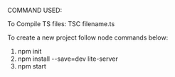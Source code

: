 COMMAND USED:

To Compile TS files: TSC filename.ts

To create a new project follow node commands below:

1. npm init
2. npm install --save=dev lite-server
3. npm start